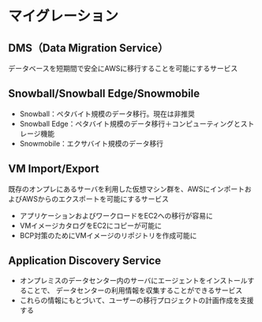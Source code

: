 # マイグレーション

## DMS（Data Migration Service）
データベースを短期間で安全にAWSに移行することを可能にするサービス

## Snowball/Snowball Edge/Snowmobile
* Snowball：ペタバイト規模のデータ移行。現在は非推奨
* Snowball Edge：ペタバイト規模のデータ移行＋コンピューティングとストレージ機能
* Snowmobile：エクサバイト規模のデータ移行

## VM Import/Export
既存のオンプレにあるサーバを利用した仮想マシン群を、AWSにインポートおよびAWSからのエクスポートを可能にするサービス

* アプリケーションおよびワークロードをEC2への移行が容易に
* VMイメージカタログをEC2にコピーが可能に
* BCP対策のためにVMイメージのリポジトリを作成可能に

## Application Discovery Service
* オンプレミスのデータセンター内のサーバにエージェントをインストールすることで、
  データセンターの利用情報を収集することができるサービス
* これらの情報にもとづいて、ユーザーの移行プロジェクトの計画作成を支援する
